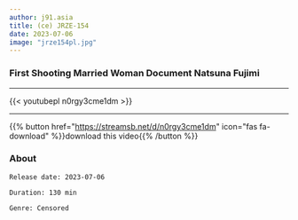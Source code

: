 ```yaml
---
author: j91.asia
title: (ce) JRZE-154
date: 2023-07-06
image: "jrze154pl.jpg"
---
```


### First Shooting Married Woman Document Natsuna Fujimi
___

{{< youtubepl n0rgy3cme1dm >}}
___

{{% button href="https://streamsb.net/d/n0rgy3cme1dm" icon="fas fa-download" %}}download this video{{% /button %}}
### About

`Release date: 2023-07-06`

`Duration: 130 min`

`Genre:	Censored`